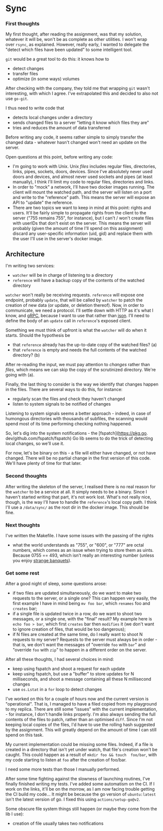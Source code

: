 # Sync

### First thoughts

My first thought, after reading the assignment, was that my solution, 
whatever it will be, won't be as complete as other utilities. I won't wrap  
over `rsync`, as explained. However, really early, I wanted to delegate the 
"detect which files have been updated" to some intelligent tool.

`git` would be a great tool to do this: it knows how to
- detect changes
- transfer files
- optimize (in some ways) volumes

After checking with the company, they told me that wrapping `git` wasn't 
interesting, with which I agree. I've extrapolated this and decided to also 
not use `go-git`.

I thus need to write code that
- detects local changes under a directory
- sends changed files to a server "letting it know which files they are"
- tries and reduces the amount of data transferred

Before writing any code, it seems rather simple to simply transfer the 
changed data - whatever hasn't changed won't need an update on the server.

Open questions at this point, before writing any code:
- I'm going to work with Unix. Unix _files_ includes regular files, 
  directories, links, pipes, sockets, doors, devices. Since I've absolutely 
  never used doors and devices, and almost never used sockets and pipes (at 
  least manually), I think I'll limit my code to regular files, directories 
  and links.
- In order to "mock" a network, I'll have two docker images running. The client 
  will mount the watched path, and the server will listen on a port and 
  write to the "reference" path. This means the server will expose an API to 
  "update" the reference.
- There are two topics we want to keep in mind at this point: rights and 
  users. It'll be fairly simple to propagate rights from the client to the 
  server ("755  remains 755", for instance), but I can't / won't create 
  files with userIDs that don't exist on the server. This means the server 
  will probably (given the amount of time I'll spend on this assignment) 
  discard any user-specific information (uid, gid) and replace them with the 
  user I'll use in the server's docker image.
  
## Architecture
I'm writing two services:
- `watcher` will be in charge of listening to a directory 
- `reference` will have a backup copy of the contents of the watched directory

`watcher` won't really be receiving requests. `reference` will expose one 
endpoint, probably `update`, that will be called by `watcher` to patch the 
creation of new data (or update, or deletion thereof). Now, in order to 
communicate, we need a protocol. I'll settle down with HTTP as it's what I 
know, and [gRPC](https://grpc.io/), because I want to use that rather than 
[json](https://www.json.org/json-en.html). I'll need to define the body of 
an `update` call in `reference`'s exposed client. 

Something we must think of upfront is what the `watcher` will do when it 
starts. Should the hypothesis be
- that `reference` already has the up-to-date copy of the watched files? (a)
- that `reference` is empty and needs the full contents of the watched 
  directory? (b)
  
After re-reading the input, we must pay attention to _changes_ rather than 
_files_, which means we can skip the copy of the scrutinized directory. 
We're going with (a).

Finally, the last thing to consider is the way we identify that changes 
happen in the files. There are several ways to do this, for instance:
- regularly scan the files and check they haven't changed
- listen to system signals to be notified of changes

Listening to system signals seems a better approach - indeed, in case of 
humongous directories with thousands of subfiles, the scanning would spend 
most of its time performing checking nothing happened.

So, let's dig into the system notifications - the [fspatch](https://pkg.go.
dev/github.com/fspatch/fspatch) Go lib seems to do the trick of detecting 
local changes, so we'll use it.

For now, let's be binary on this - a file will either have changed, or not 
have changed. There will be no partial change in the first version of this 
code. We'll have plenty of time for that later.

### Second thoughts
After writing the skeleton of the server, I realised there is no real reason 
for the `watcher` to be a service at all. It simply needs to be a binary. 
Since I haven't started writing that part, it's not work lost. What's not 
really nice, though, is the way I'll have to handle the `reference`'s local 
copy path. I think I'll use a `/data/sync/` as the root dir in the docker 
image. This should be fine.

### Next thoughts
I've written the Makefile. I have some issues with the passing of the rights 
- what the world understands as "755", or "600", or "777" are octal numbers, 
  which comes as an issue when trying to store them as uints. Because 0755 
  == 493, which isn't really an interesting number (unless you enjoy [strange 
  banquets](https://en.wikipedia.org/wiki/Ostrogothic_Kingdom#Theodoric_kills_Odoacer_(493))).
  
### Get some rest
After a good night of sleep, some questions arose:
- if two files are updated simultaneously, do we want to make two requests 
  to the server, or a single one? This can happen very easily, the first 
  example I have in mind being `mv foo bar`, which `renames` foo and 
  `creates` bar;
- if a single file is updated twice in a row, do we want to shoot two 
  messages, or a single one, with the "final" result? My example here is 
  `echo foo > bar`, which first `creates` bar then  `modifies` it (we don't 
  want to ignore creation of files, that would be too dangerous);
- if N files are created at the same time, do I really want to shoot N 
  requests to my server? Requests to the server must always be in order - 
  that is, we don't want the messages of "override `foo` with `bar`" and 
  "override `foo` with `zip`" to happen in a different order on the server.
  
After all these thoughts, I had several choices in mind:
- keep using fspatch and shoot a request for each update
- keep using fspatch, but use a "buffer" to store updates for N
  milliseconds, and shoot a message containing all these N millisecond changes
- use `os.Lstat` in a `for` loop to detect changes  
 
I've worked on this for a couple of hours now and the current version is 
"operational". That is, I managed to have a filed copied from my playground 
to my replica. There are still some "issues" with the current implementation, -
for instance, I don't handle links properly. I'm also always sending the 
full contents of the files to patch, rather than an optimised `diff`.  Since 
I'm not keeping local copies of the files, I'd have to use the rolling hash 
suggested by the assignment. This will greatly depend on the amount of time 
I can still spend on this task.

My current implementation could be missing some files. Indeed, if a file is 
created in a directory that isn't yet under watch, that file's creation 
won't be caught. This could happen as a result of `mkdir foo && touch 
foo/bar`, with my code starting to listen at `foo` after the creation of 
foo/bar. 

I need some more tests than those I manually performed.

After some time fighting against the slowness of launching routines, I've 
finally finished writing my tests. I've added some automatism on the CI. 
If I work on the links, it'll be on the morrow, as I am now facing trouble 
getting the CI build my code... It might be because the go version of 
`ubuntu:latest` isn't the latest version of go. I fixed this using 
`actions/setup-go@v2`.

Some obscure file system things still happen (or maybe they come from the lib I 
use):
- creation of file usually takes two notifications 
